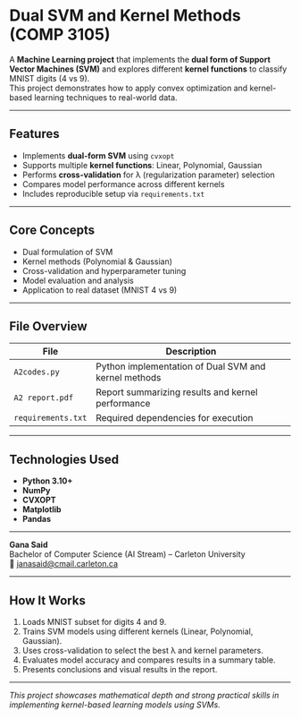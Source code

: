 # Dual SVM and Kernel Methods (COMP 3105)


A **Machine Learning project** that implements the **dual form of Support Vector Machines (SVM)** and explores different **kernel functions** to classify MNIST digits (4 vs 9).  
This project demonstrates how to apply convex optimization and kernel-based learning techniques to real-world data.

---

## Features 
- Implements **dual-form SVM** using `cvxopt`  
- Supports multiple **kernel functions**: Linear, Polynomial, Gaussian  
- Performs **cross-validation** for λ (regularization parameter) selection  
- Compares model performance across different kernels  
- Includes reproducible setup via `requirements.txt`

---

## Core Concepts 
- Dual formulation of SVM  
- Kernel methods (Polynomial & Gaussian)  
- Cross-validation and hyperparameter tuning  
- Model evaluation and analysis  
- Application to real dataset (MNIST 4 vs 9)

---

## File Overview 
| File | Description |
|------|--------------|
| `A2codes.py` | Python implementation of Dual SVM and kernel methods |
| `A2 report.pdf` | Report summarizing results and kernel performance |
| `requirements.txt` | Required dependencies for execution |

---

## Technologies Used 
- **Python 3.10+**  
- **NumPy**  
- **CVXOPT**  
- **Matplotlib**  
- **Pandas**

---


**Gana Said**   
Bachelor of Computer Science (AI Stream) – Carleton University  
📧 [janasaid@cmail.carleton.ca](mailto:janasaid@cmail.carleton.ca)

---

## How It Works
1. Loads MNIST subset for digits 4 and 9.  
2. Trains SVM models using different kernels (Linear, Polynomial, Gaussian).  
3. Uses cross-validation to select the best λ and kernel parameters.  
4. Evaluates model accuracy and compares results in a summary table.  
5. Presents conclusions and visual results in the report.

---
 *This project showcases mathematical depth and strong practical skills in implementing kernel-based learning models using SVMs.* 
